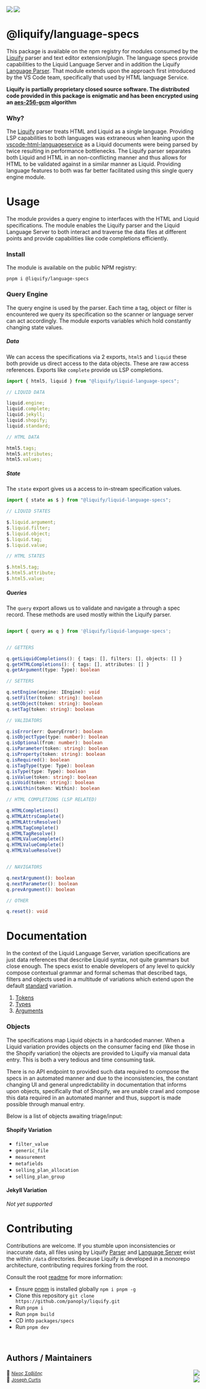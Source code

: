 <img src="https://img.shields.io/circleci/build/github/panoply/liquify/circleci-project-setup?token=54a787fdd39139be0add226455eb4d07f34f9d3f&style=flat-square&logo=CircleCI&label=&labelColor=555" align="left" />&nbsp;&nbsp;<img align="left" src="https://img.shields.io/librariesio/release/npm/@liquify/specs?style=flat-square&label=&logoWidth=28&labelColor=555&logo=data:image/svg+xml;base64,PHN2ZyB4bWxucz0iaHR0cDovL3d3dy53My5vcmcvMjAwMC9zdmciIHZpZXdCb3g9IjAgMCAyNCA5LjMzIj48dGl0bGU+bnBtPC90aXRsZT48cGF0aCBkPSJNMCwwVjhINi42N1Y5LjMzSDEyVjhIMjRWMFpNNi42Nyw2LjY2SDUuMzN2LTRINHY0SDEuMzRWMS4zM0g2LjY3Wm00LDBWOEg4VjEuMzNoNS4zM1Y2LjY2SDEwLjY3Wm0xMiwwSDIxLjM0di00SDIwdjRIMTguNjd2LTRIMTcuMzR2NEgxNC42N1YxLjMzaDhabS0xMi00SDEyVjUuMzNIMTAuNjZaIiBzdHlsZT0iZmlsbDojZmZmIi8+PC9zdmc+" />

# @liquify/language-specs

This package is available on the npm registry for modules consumed by the [Liquify](https://liquify.dev) parser and text editor extension/plugin. The language specs provide capabilities to the Liquid Language Server and in addition the Liquify [Language Parser](#). That module extends upon the approach first introduced by the VS Code team, specifically that used by HTML language Service.

**Liquify is partially proprietary closed source software. The distributed code provided in this package is enigmatic and has been encrypted using an [aes-256-gcm](https://en.wikipedia.org/wiki/Galois/Counter_Mode) algorithm**

### Why?

The [Liquify](#) parser treats HTML and Liquid as a single language. Providing LSP capabilities to both languages was extraneous when leaning upon the [vscode-html-languageservice](https://github.com/microsoft/vscode-html-languageservice) as a Liquid documents were being parsed by twice resulting in performance bottlenecks. The Liquify parser separates both Liquid and HTML in an non-conflicting manner and thus allows for HTML to be validated against in a similar manner as Liquid. Providing language features to both was far better facilitated using this single query engine module.

# Usage

The module provides a query engine to interfaces with the HTML and Liquid specifications. The module enables the Liquify parser and the Liquid Language Server to both interact and traverse the data files at different points and provide capabilities like code completions efficiently.

### Install

The module is available on the public NPM registry:

```
pnpm i @liquify/language-specs
```

### Query Engine

The query engine is used by the parser. Each time a tag, object or filter is encountered we query its specification so the scanner or language server can act accordingly. The module exports variables which hold constantly changing state values.

##### Data

We can access the specifications via 2 exports, `html5` and `liquid` these both provide us direct access to the data objects. These are raw access references. Exports like `complete` provide us LSP completions.

```typescript
import { html5, liquid } from "@liquify/liquid-language-specs";

// LIQUID DATA

liquid.engine;
liquid.complete;
liquid.jekyll;
liquid.shopify;
liquid.standard;

// HTML DATA

html5.tags;
html5.attributes;
html5.values;
```

##### State

The `state` export gives us a access to in-stream specification values.

```typescript
import { state as $ } from "@liquify/liquid-language-specs";

// LIQUID STATES

$.liquid.argument;
$.liquid.filter;
$.liquid.object;
$.liquid.tag;
$.liquid.value;

// HTML STATES

$.html5.tag;
$.html5.attribute;
$.html5.value;
```

##### Queries

The `query` export allows us to validate and navigate a through a spec record. These methods are used mostly within the Liquify parser.

```typescript

import { query as q } from '@liquify/liquid-language-specs';


// GETTERS

q.getLiquidCompletions(): { tags: [], filters: [], objects: [] }
q.getHTMLCompletions(): { tags: [], attributes: [] }
q.getArgument(type: Type): boolean

// SETTERS

q.setEngine(engine: IEngine): void
q.setFilter(token: string): boolean
q.setObject(token: string): boolean
q.setTag(token: string): boolean

// VALIDATORS

q.isError(err: QueryError): boolean
q.isObjectType(type: number): boolean
q.isOptional(from: number): boolean
q.isParameter(token: string): boolean
q.isProperty(token: string): boolean
q.isRequired(): boolean
q.isTagType(type: Type): boolean
q.isType(type: Type): boolean
q.isValue(token: string): boolean
q.isVoid(token: string): boolean
q.isWithin(token: Within): boolean

// HTML COMPLETIONS (LSP RELATED)

q.HTMLCompletions()
q.HTMLAttrsComplete()
q.HTMLAttrsResolve()
q.HTMLTagComplete()
q.HTMLTagResolve()
q.HTMLValueComplete()
q.HTMLValueComplete()
q.HTMLValueResolve()


// NAVIGATORS

q.nextArgument(): boolean
q.nextParameter(): boolean
q.prevArgument(): boolean

// OTHER

q.reset(): void

```

# Documentation

In the context of the Liquid Language Server, variation specifications are just data references that describe Liquid syntax, not quite grammars but close enough. The specs exist to enable developers of any level to quickly compose contextual grammar and formal schemas that described tags, filters and objects used in a multitude of variations which extend upon the default [standard](https://shopify.github.io/liquid/) variation.

1. [Tokens](docs/01-tokens.md)
2. [Types](docs/02-types.md)
3. [Arguments](docs/03-arguments.md)

### Objects

The specifications map Liquid objects in a hardcoded manner. When a Liquid variation provides objects on the consumer facing end (like those in the Shopify variation) the objects are provided to Liquify via manual data entry. This is both a very tedious and time consuming task.

There is no API endpoint to provided such data required to compose the specs in an automated manner and due to the inconsistencies, the constant changing UI and general unpredictability in documentation that informs upon objects, specifically that of Shopify, we are unable crawl and compose this data required in an automated manner and thus, support is made possible through manual entry.

Below is a list of objects awaiting triage/input:

#### Shopify Variation

- `filter_value`
- `generic_file`
- `measurement`
- `metafields`
- `selling_plan_allocation`
- `selling_plan_group`

#### Jekyll Variation

_Not yet supported_

# Contributing

Contributions are welcome. If you stumble upon inconsistencies or inaccurate data, all files using by Liquify [Parser](#) and [Language Server](#) exist the within `/data` directories. Because Liquify is developed in a monorepo architecture, contributing requires forking from the root.

Consult the root [readme](#) for more information:

- Ensure [pnpm](https://pnpm.js.org/) is installed globally `npm i pnpm -g`
- Clone this repository `git clone https://github.com/panoply/liquify.git`
- Run `pnpm i`
- Run `pnpm build`
- CD into `packages/specs`
- Run `pnpm dev`

<br>

## Authors / Maintainers

🥛 <small>[Νίκος Σαβίδης](mailto:nicos@gmx.com)</small> <img align="right" src="https://img.shields.io/badge/-@kaossissel-1DA1F2?logo=twitter&logoColor=fff" />
<br>
🍔 <small>[Joseph Curtis](#)</small> <img align="right" src="https://img.shields.io/badge/-@jCurt-1DA1F2?logo=twitter&logoColor=fff" />
